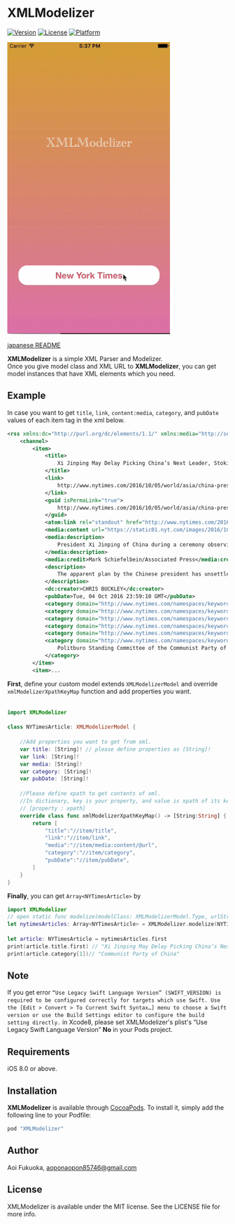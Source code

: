 # XMLModelizer

[![Version](https://img.shields.io/cocoapods/v/XMLModelizer.svg?style=flat)](http://cocoapods.org/pods/XMLModelizer)
[![License](https://img.shields.io/cocoapods/l/XMLModelizer.svg?style=flat)](http://cocoapods.org/pods/XMLModelizer)
[![Platform](https://img.shields.io/cocoapods/p/XMLModelizer.svg?style=flat)](http://cocoapods.org/pods/XMLModelizer)

![sample](https://github.com/aoifukuoka/XMLModelizer/raw/master/sample.gif)  

[japanese README](http://qiita.com/aoifukuoka/items/936fb2f9c631d26ad770)

**XMLModelizer** is a simple XML Parser and Modelizer.  
Once you give model class and XML URL to **XMLModelizer**, you can get model instances that have XML elements which you need.  

## Example

In case you want to get `title`, `link`, `content:media`, `category`, and `pubDate` values of each item tag in the xml below.

```xml
<rss xmlns:dc="http://purl.org/dc/elements/1.1/" xmlns:media="http://search.yahoo.com/mrss/" xmlns:atom="http://www.w3.org/2005/Atom" xmlns:nyt="http://www.nytimes.com/namespaces/rss/2.0" version="2.0">
    <channel>
        <item>
            <title>
                Xi Jinping May Delay Picking China’s Next Leader, Stoking Speculation
            </title>
            <link>
                http://www.nytimes.com/2016/10/05/world/asia/china-president-xi-jinping-successor.html?partner=rss&emc=rss
            </link>
            <guid isPermaLink="true">
                http://www.nytimes.com/2016/10/05/world/asia/china-president-xi-jinping-successor.html
            </guid>
            <atom:link rel="standout" href="http://www.nytimes.com/2016/10/05/world/asia/china-president-xi-jinping-successor.html?partner=rss&emc=rss"/>
            <media:content url="https://static01.nyt.com/images/2016/10/03/world/04CHINA-XI-web1/04CHINA-XI-web1-moth.jpg" medium="image" height="151" width="151"/>
            <media:description>
                President Xi Jinping of China during a ceremony observing Martyrs’ Day, a holiday that memorializes Chinese who died in battle against foreign powers, at Tiananmen Square in Beijing last week.
            </media:description>
            <media:credit>Mark Schiefelbein/Associated Press</media:credit>
            <description>
                The apparent plan by the Chinese president has unsettled the party elite and created uncertainty over whether Mr. Xi will try to stay in power beyond the usual two terms.
            </description>
            <dc:creator>CHRIS BUCKLEY</dc:creator>
            <pubDate>Tue, 04 Oct 2016 23:59:10 GMT</pubDate>
            <category domain="http://www.nytimes.com/namespaces/keywords/nyt_per">Xi Jinping</category>
            <category domain="http://www.nytimes.com/namespaces/keywords/nyt_org_all">Communist Party of China</category>
            <category domain="http://www.nytimes.com/namespaces/keywords/nyt_geo">China</category>
            <category domain="http://www.nytimes.com/namespaces/keywords/des">Appointments and Executive Changes</category>
            <category domain="http://www.nytimes.com/namespaces/keywords/nyt_per">Li Keqiang</category>
            <category domain="http://www.nytimes.com/namespaces/keywords/nyt_org_all">
                Politburo Standing Committee of the Communist Party of China
            </category>
        </item>
        <item>...
```



**First**, define your custom model extends `XMLModelizerModel` and override `xmlModelizerXpathKeyMap` function and add properties you want.

```Swift

import XMLModelizer

class NYTimesArticle: XMLModelizerModel {
    
    //Add properties you want to get from xml.
    var title: [String]! // please define properties as [String]!
    var link: [String]!
    var media: [String]!
    var category: [String]!
    var pubDate: [String]!
    
    //Please define xpath to get contents of xml.
    //In dictionary, key is your property, and value is xpath of its key.
    // [property : xpath]
    override class func xmlModelizerXpathKeyMap() -> [String:String] {
        return [
            "title":"//item/title",
            "link":"//item/link",
            "media":"//item/media:content/@url",
            "category":"//item/category",
            "pubDate":"//item/pubDate",
        ]
    }
}
```

**Finally**, you can get `Array<NYTimesArticle>` by
```Swift
import XMLModelizer
// open static func modelize(modelClass: XMLModelizerModel.Type, urlString: String) -> [AnyObject]
let nytimesArticles: Array<NYTimesArticle> = XMLModelizer.modelize(NYTimesArticle.self, "http://rss.nytimes.com/services/xml/rss/nyt/World.xml")

let article: NYTimesArticle = nytimesArticles.first
print(article.title.first) // "Xi Jinping May Delay Picking China’s Next Leader, Stoking Speculation"
print(article.category[1])// "Communist Party of China"

```

## Note

If you get error `“Use Legacy Swift Language Version” (SWIFT_VERSION) is required to be configured correctly for targets which use Swift. Use the [Edit > Convert > To Current Swift Syntax…] menu to choose a Swift version or use the Build Settings editor to configure the build setting directly.` in Xcode8, please set XMLModelizer's plist's “Use Legacy Swift Language Version” **No** in your Pods project.

## Requirements

iOS 8.0 or above.

## Installation

**XMLModelizer** is available through [CocoaPods](http://cocoapods.org). To install
it, simply add the following line to your Podfile:

```ruby
pod "XMLModelizer"
```

## Author

Aoi Fukuoka, aoponaopon85746@gmail.com

## License

XMLModelizer is available under the MIT license. See the LICENSE file for more info.
